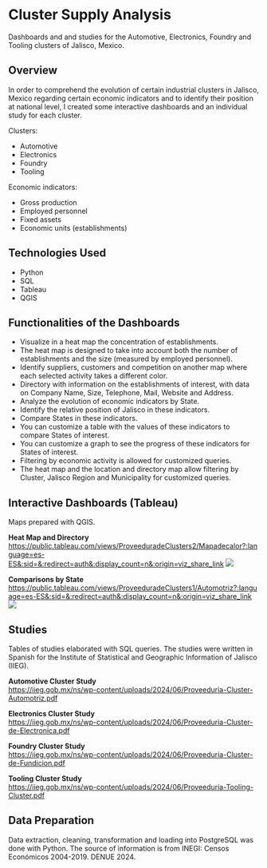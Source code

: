 # Cluster Supply Analysis
Dashboards and and studies for the Automotive, Electronics, Foundry and Tooling clusters of Jalisco, Mexico.


## Overview
In order to comprehend the evolution of certain industrial clusters in Jalisco, Mexico regarding certain economic indicators and to identify their position at national level, I created some interactive dashboards and an individual study for each cluster.

Clusters:
- Automotive
- Electronics
- Foundry
- Tooling

Economic indicators:
- Gross production
- Employed personnel
- Fixed assets
- Economic units (establishments)


## Technologies Used
- Python
- SQL
- Tableau
- QGIS


## Functionalities of the Dashboards
- Visualize in a heat map the concentration of establishments.
- The heat map is designed to take into account both the number of establishments and the size (measured by employed personnel).
- Identify suppliers, customers and competition on another map where each selected activity takes a different color.
- Directory with information on the establishments of interest, with data on Company Name, Size, Telephone, Mail, Website and Address.
- Analyze the evolution of economic indicators by State.
- Identify the relative position of Jalisco in these indicators.
- Compare States in these indicators.
- You can customize a table with the values of these indicators to compare States of interest.
- You can customize a graph to see the progress of these indicators for States of interest.
- Filtering by economic activity is allowed for customized queries.
- The heat map and the location and directory map allow filtering by Cluster, Jalisco Region and Municipality for customized queries.


## Interactive Dashboards (Tableau)
Maps prepared with QGIS.

**Heat Map and Directory**\
https://public.tableau.com/views/ProveeduradeClusters2/Mapadecalor?:language=es-ES&:sid=&:redirect=auth&:display_count=n&:origin=viz_share_link
[<img src="https://github.com/user-attachments/assets/d93dbdc3-2823-4df5-b44e-3109e2a26cce">](https://public.tableau.com/views/ProveeduradeClusters2/Mapadecalor?:language=es-ES&:sid=&:redirect=auth&:display_count=n&:origin=viz_share_link)

**Comparisons by State**\
https://public.tableau.com/views/ProveeduradeClusters1/Automotriz?:language=es-ES&:sid=&:redirect=auth&:display_count=n&:origin=viz_share_link
[<img src="https://github.com/user-attachments/assets/099c65c1-3bb6-4051-8a8b-cbc02c7b3aad">](https://public.tableau.com/views/ProveeduradeClusters1/Automotriz?:language=es-ES&:sid=&:redirect=auth&:display_count=n&:origin=viz_share_link)


## Studies
Tables of studies elaborated with SQL queries.
The studies were written in Spanish for the Institute of Statistical and Geographic Information of Jalisco (IIEG).

**Automotive Cluster Study**\
https://iieg.gob.mx/ns/wp-content/uploads/2024/06/Proveeduria-Cluster-Automotriz.pdf

**Electronics Cluster Study**\
https://iieg.gob.mx/ns/wp-content/uploads/2024/06/Proveeduria-Cluster-de-Electronica.pdf

**Foundry Cluster Study**\
https://iieg.gob.mx/ns/wp-content/uploads/2024/06/Proveeduria-Cluster-de-Fundicion.pdf

**Tooling Cluster Study**\
https://iieg.gob.mx/ns/wp-content/uploads/2024/06/Proveeduria-Tooling-Cluster.pdf


## Data Preparation
Data extraction, cleaning, transformation and loading into PostgreSQL was done with Python.
The source of information is from INEGI:
Censos Económicos 2004-2019.
DENUE 2024.
